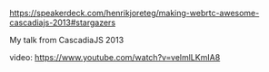 <!--
slug: making-webrtc-awesome
date: Fri Nov 15 2013 07:16:00 GMT+0100 (CET)
tags: 
title: Making WebRTC Awesome
id: 67038684075
link: http://joreteg.com/post/67038684075/making-webrtc-awesome
raw: {"blog_name":"henrikjoreteg","id":67038684075,"post_url":"http://joreteg.com/post/67038684075/making-webrtc-awesome","slug":"making-webrtc-awesome","type":"link","date":"2013-11-15 06:16:00 GMT","timestamp":1384496160,"state":"published","format":"html","reblog_key":"v6qJR1xU","tags":[],"short_url":"http://tmblr.co/ZgL_Yy_RqIEh","recommended_source":null,"recommended_color":null,"highlighted":[],"note_count":0,"title":"Making WebRTC Awesome","url":"https://speakerdeck.com/henrikjoreteg/making-webrtc-awesome-cascadiajs-2013#stargazers","link_image":"http://33.media.tumblr.com/tumblr_mwak3qlm0L1qzy2ur_og.jpg","link_author":null,"excerpt":null,"publisher":"speakerdeck.com","photos":[{"caption":"","alt_sizes":[],"original_size":{"width":157,"height":157,"url":"http://33.media.tumblr.com/tumblr_mwak3qlm0L1qzy2ur_og.jpg"}}],"description":"<p>My talk from CascadiaJS 2013</p>\n\n<p>video: <a href=\"https://www.youtube.com/watch?v=velmlLKmIA8\">https://www.youtube.com/watch?v=velmlLKmIA8</a></p>","reblog":{"tree_html":"","comment":"<p>My talk from CascadiaJS 2013</p>\n\n<p>video: <a href=\"https://www.youtube.com/watch?v=velmlLKmIA8\">https://www.youtube.com/watch?v=velmlLKmIA8</a></p>"},"trail":[{"blog":{"name":"henrikjoreteg","active":true,"theme":{"header_full_width":1500,"header_full_height":500,"header_focus_width":676,"header_focus_height":380,"avatar_shape":"circle","background_color":"#F6F6F6","body_font":"Helvetica Neue","header_bounds":"0,1249,380,573","header_image":"http://static.tumblr.com/df7befc8b0387cf597578e613c221cb3/uzkwgdq/FAjnt7hyg/tumblr_static_agmw2bdhkjs4ws4sscw44swgc.jpg","header_image_focused":"http://static.tumblr.com/df7befc8b0387cf597578e613c221cb3/uzkwgdq/1oSnt7hyh/tumblr_static_tumblr_static_agmw2bdhkjs4ws4sscw44swgc_focused_v3.jpg","header_image_scaled":"http://static.tumblr.com/df7befc8b0387cf597578e613c221cb3/uzkwgdq/FAjnt7hyg/tumblr_static_agmw2bdhkjs4ws4sscw44swgc_2048_v2.jpg","header_stretch":true,"link_color":"#529ECC","show_avatar":true,"show_description":true,"show_header_image":true,"show_title":true,"title_color":"#444444","title_font":"Helvetica Neue","title_font_weight":"bold"}},"post":{"id":"67038684075"},"content_raw":"<p>My talk from CascadiaJS 2013</p>\n\n<p>video: <a href=\"https://www.youtube.com/watch?v=velmlLKmIA8\">https://www.youtube.com/watch?v=velmlLKmIA8</a></p>","content":"<p>My talk from CascadiaJS 2013</p>\n\n<p>video: <a href=\"https://www.youtube.com/watch?v=velmlLKmIA8\">https://www.youtube.com/watch?v=velmlLKmIA8</a></p>","is_current_item":true,"is_root_item":true}],"body":"<a href=\"https://speakerdeck.com/henrikjoreteg/making-webrtc-awesome-cascadiajs-2013#stargazers\">https://speakerdeck.com/henrikjoreteg/making-webrtc-awesome-cascadiajs-2013#stargazers</a>\n\n<p>My talk from CascadiaJS 2013</p>\n\n<p>video: <a href=\"https://www.youtube.com/watch?v=velmlLKmIA8\">https://www.youtube.com/watch?v=velmlLKmIA8</a></p>"}
publish: 2013-11-015
-->


<https://speakerdeck.com/henrikjoreteg/making-webrtc-awesome-cascadiajs-2013#stargazers>

My talk from CascadiaJS 2013

video: <https://www.youtube.com/watch?v=velmlLKmIA8>


